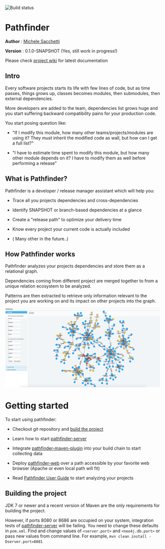 ![Build status](https://travis-ci.org/aroundthecode/pathfinder.svg?branch=develop)


# Pathfinder

**Author** : [Michele Sacchetti]

**Version** : 0.1.0-SNAPSHOT (Yes, still work in progress!)

Please check [project wiki](https://github.com/aroundthecode/pathfinder/wiki) for latest documentation

## Intro

Every software projects starts its life with few lines of code, but as time passes, things grows up, classes becomes modules, then submodules, then external dependencies.

More developers are added to the team, dependencies list grows huge and you start suffering backward compatibility pains for your production code.

You start posing question like:

- "If I modify this module, how many other teams/projects/modules are using it? They must inherit the modified code as wall, but how can I get a full list?"

- "I have to estimate time spent to modify this module, but how many other module depends on it? I have to modify them as well before performing a release"

## What is Pathfinder?

Pathfinder is a developer / release manager assistant which will help you:

  - Trace all you projects dependencies and cross-dependencies
  
  - Identify SNAPSHOT or branch-based dependencies at a glance
  
  - Create a "release path" to optimize your delivery time
  
  - Know every project your current code is actually included
  
  - ( Many other in the future..)
  
## How Pathfinder works

Pathfinder analyzes your projects dependencies and store them as a relational graph.

Dependencies coming from different project are merged together to from a unique relation ecosystem to be analyzed.

Patterns are then extracted to retrieve only information relevant to the project you are working on and its impact on other projects into the graph.

![Pathfinder UI](docs/images/pathfinder-ui-full.png)


# Getting started

To start using pathfinder:

- Checkout git repository and [build the project]

- Learn how to start [pathfinder-server]

- Integrate [pathfinder-maven-plugin] into your build chain to start collecting data

- Deploy [pathfinder-web] over a path accessible by your favorite web browser (Apache or even local path will fit)

- Read [Pathfinder User Guide] to start analyzing your projects


## Building the project

JDK 7 or newer and a recent version of Maven are the only requirements for building the project. 

However, if ports 8080 or 8686 are occupied on your system, integration tests of [pathfinder-server] will be failing. You need 
to change these defaults in `pom.xml`. Find and change values of `<server.port>` and `<neo4j.db.port>` or pass new values from
command line. For example, `mvn clean install -Dserver.port=8081`


[//]: # (These are reference links used in the body of this note and get stripped out when the markdown processor does its job. There is no need to format nicely because it shouldn't be seen. Thanks SO - http://stackoverflow.com/questions/4823468/store-comments-in-markdown-syntax)


   [Maven Dependency Plugin]: <https://maven.apache.org/plugins/maven-dependency-plugin/>
   [Michele Sacchetti]: <http://aroundthecode.org>
   [pathfinder-server]: <./pathfinder-server>
   [pathfinder-maven-plugin]: <./pathfinder-maven-plugin>
   [pathfinder-web]: <./pathfinder-web>
   [Pathfinder User Guide]: <./docs>
   [build the project]: #building-the-project


